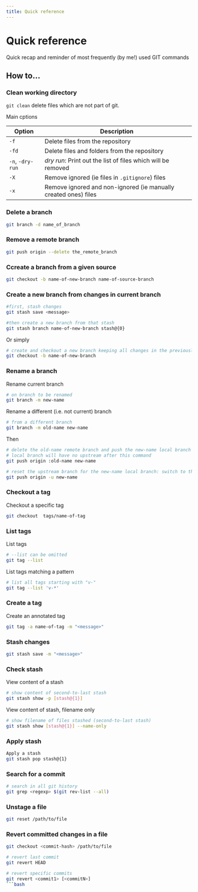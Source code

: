 ```yaml
---
title: Quick reference
---
```


# Quick reference

Quick recap and reminder of most frequently (by me!) used GIT commands


## How to...

### Clean working directory

`git clean` delete files which are not part of git.

Main cptions

|Option|Description|
|-|-|
|`-f`|Delete files from the repository|
|`-fd`|Delete files and folders from the repository|
|`-n`, `-dry-run`|*dry run*: Print out the list of files which will be removed|
|`-X`|Remove ignored (ie files in `.gitignore`) files|
|`-x`|Remove ignored and non-ignored (ie manually created ones) files|

### Delete a branch

```bash
git branch -d name_of_branch
```

### Remove a remote branch

```bash
git push origin --delete the_remote_branch
```

### Ccreate a branch from a given source

```bash
git checkout -b name-of-new-branch name-of-source-branch
```

### Create a new branch from changes in current branch

```bash
#first, stash changes
git stash save <message>

#then create a new branch from that stash
git stash branch name-of-new-branch stash@{0}
```

Or simply

```bash
# create and checkout a new branch keeping all changes in the previously current branch
git checkout -b name-of-new-branch
```

### Rename a branch

Rename current branch
```bash
# on branch to be renamed
git branch -m new-name
```

Rename a different (i.e. not current) branch

```bash
# from a different branch
git branch -m old-name new-name
```

Then

```bash
# delete the old-name remote branch and push the new-name local branch
# local branch will have no upstream after this command
git push origin :old-name new-name

# reset the upstream branch for the new-name local branch: switch to the branch and then
git push origin -u new-name
```

### Checkout a tag

Checkout a specific tag
```bash
git checkout  tags/name-of-tag
```

### List tags

List tags
```bash
# --list can be omitted
git tag --list
```

List tags matching a pattern
```bash
# list all tags starting with "v-"
git tag --list 'v-*'
```

### Create a tag
Create an annotated tag
```bash
git tag -a name-of-tag -m "<message>"
```

### Stash changes

```bash
git stash save -m "<message>"
```

### Check stash

View content of a stash
```bash
# show content of second-to-last stash
git stash show -p [stash@{1}]
```

View content of stash, filename only
```bash
# show filename of files stashed (second-to-last stash)
git stash show [stash@{1}] --name-only
```

### Apply stash

```bash
Apply a stash
git stash pop stash@{1}
```

### Search for a commit

```bash
# search in all git history
git grep <regexp> $(git rev-list --all)
```

### Unstage a file

```bash
git reset /path/to/file
```

### Revert committed changes in a file

```bash
git checkout <commit-hash> /path/to/file

# revert last commit
git revert HEAD

# revert specific commits
git revert <commit1> [<commitN>]
```bash
